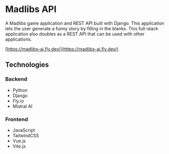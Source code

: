 # Madlibs API

A Madlibs game application and REST API built with Django. This application lets the user generate a funny story by filling in the blanks. This full-stack application also doubles as a REST API that can be used with other applications.

[https://madlibs-ai.fly.dev/](https://madlibs-ai.fly.dev/)

## Technologies
### Backend
- Python
- Django
- Fly.io
- Mistral AI

### Frontend
- JavaScript
- TailwindCSS
- Vue.js
- Vite.js
